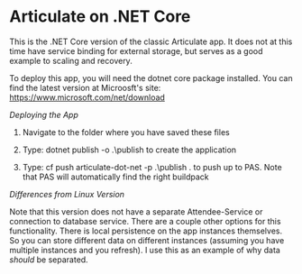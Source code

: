 # Articulate on .NET Core

This is the .NET Core version of the classic Articulate app.  It does not at this time have service binding for external storage, but serves as a good example to scaling and recovery.

To deploy this app, you will need the dotnet core package installed.  You can find the latest version at Microosft's site: https://www.microsoft.com/net/download

*Deploying the App*

1.  Navigate to the folder where you have saved these files

2.  Type: dotnet publish -o .\publish to create the application

3.  Type: cf push articulate-dot-net -p .\publish . to push up to PAS.  Note that PAS will automatically find the right buildpack

*Differences from Linux Version*

Note that this version does not have a separate Attendee-Service or connection to database service.  There are a couple other options for this functionality.  There is local persistence on the app instances themselves.  So you can store different data on different instances (assuming you have multiple instances and you refresh).  I use this as an example of why data _should_ be separated.

